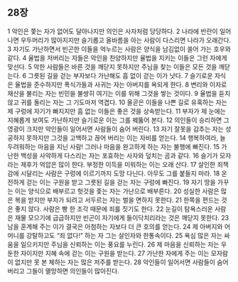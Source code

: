 ## 28장
1 악인은 쫓는 자가 없어도 달아나지만 의인은 사자처럼 당당하다.
2 나라에 반란이 일어나면 우두머리가 많아지지만 슬기롭고 올바름을 아는 사람이 다스리면 나라가 오래간다.
3 자기도 가난하면서 빈곤한 이들을 억누르는 사람은 양식을 남김없이 쓸어 가는 호우와 같다.
4 율법을 저버리는 자들은 악인을 찬양하지만 율법을 지키는 이들은 그런 자에게 맞선다.
5 악한 사람들은 바른 것을 깨닫지 못하지만 주님을 찾는 이들은 모든 것을 깨닫는다.
6 그릇된 길을 걷는 부자보다 가난해도 흠 없이 걷는 이가 낫다.
7 슬기로운 자식은 율법을 준수하지만 폭식가들과 사귀는 자는 아버지를 욕되게 한다.
8 변리와 이자로 재산을 불리는 자는 빈민을 불쌍히 여기는 이를 위해 그것을 쌓는 것이다.
9 율법을 듣지 않고 귀를 돌리는 자는 그 기도마저 역겹다.
10 올곧은 이들을 나쁜 길로 유혹하는 자는 제 구렁에 자기가 빠지지만 흠 없는 이들은 좋은 것을 상속받는다.
11 부자가 제 눈에는 지혜롭게 보여도 가난하지만 슬기로운 이는 그를 꿰뚫어 본다.
12 의인들이 승리하면 그 영광이 크지만 악인들이 일어서면 사람들이 숨어 버린다.
13 자기 잘못을 감추는 자는 성공하지 못하지만 그것을 고백하고 끊어 버리는 이는 자비를 얻는다.
14 행복하여라, 늘 두려워하는 마음을 지닌 사람! 그러나 마음을 완고하게 하는 자는 불행에 빠진다.
15 가난한 백성을 사악하게 다스리는 자는 포효하는 사자와 덮치는 곰과 같다.
16 슬기가 모자라는 제후가 억압은 많이 한다. 부정한 이득을 미워하는 이는 오래 산다.
17 살인한 죄책감에 시달리는 사람은 구렁에 이르기까지 도망 다닌다. 아무도 그를 붙들지 마라.
18 온전하게 걷는 이는 구원을 받고 그릇된 길을 걷는 자는 구렁에 빠진다.
19 자기 땅을 가꾸는 이는 양식으로 배부르고 헛것을 좇는 자는 가난으로 배부른다.
20 성실한 사람은 많은 복을 받지만 부자가 되려고 서두르는 자는 벌을 면하지 못한다.
21 한쪽을 편드는 것은 좋지 않다. 사람은 빵 한 조각 때문에 죄를 짓기도 한다.
22 눈길이 탐욕스러운 사람은 재물 모으기에 급급하지만 빈곤이 자기에게 들이닥치리라는 것은 깨닫지 못한다.
23 남을 훈계해 주는 이가 결국은 아첨하는 자보다 더 큰 호의를 얻는다.
24 제 아버지와 어머니를 강탈하고도 “죄 없다!” 하는 자 그는 살인자와 한통속이다.
25 욕심 많은 자는 싸움을 일으키지만 주님을 신뢰하는 이는 풍요를 누린다.
26 제 마음을 신뢰하는 자는 우둔한 자이지만 지혜 속에 걷는 이는 구원을 받는다.
27 가난한 자에게 주는 이는 모자람이 없지만 못 본 체하는 자는 많은 저주를 받는다.
28 악인들이 일어서면 사람들이 숨어 버리고 그들이 멸망하면 의인들이 많아진다.
